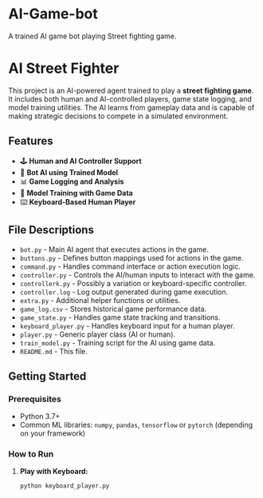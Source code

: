 # AI-Game-bot
A trained AI game bot playing Street fighting game.

# AI Street Fighter

This project is an AI-powered agent trained to play a **street fighting game**. It includes both human and AI-controlled players, game state logging, and model training utilities. The AI learns from gameplay data and is capable of making strategic decisions to compete in a simulated environment.

## Features

- 🕹️ **Human and AI Controller Support**
- 🤖 **Bot AI using Trained Model**
- 📊 **Game Logging and Analysis**
- 🧠 **Model Training with Game Data**
- ⌨️ **Keyboard-Based Human Player**

## File Descriptions

- `bot.py` - Main AI agent that executes actions in the game.
- `buttons.py` - Defines button mappings used for actions in the game.
- `command.py` - Handles command interface or action execution logic.
- `controller.py` - Controls the AI/human inputs to interact with the game.
- `controllerk.py` - Possibly a variation or keyboard-specific controller.
- `controller.log` - Log output generated during game execution.
- `extra.py` - Additional helper functions or utilities.
- `game_log.csv` - Stores historical game performance data.
- `game_state.py` - Handles game state tracking and transitions.
- `keyboard_player.py` - Handles keyboard input for a human player.
- `player.py` - Generic player class (AI or human).
- `train_model.py` - Training script for the AI using game data.
- `README.md` - This file.

## Getting Started

### Prerequisites

- Python 3.7+
- Common ML libraries: `numpy`, `pandas`, `tensorflow` or `pytorch` (depending on your framework)

### How to Run

1. **Play with Keyboard:**
   ```bash
   python keyboard_player.py

